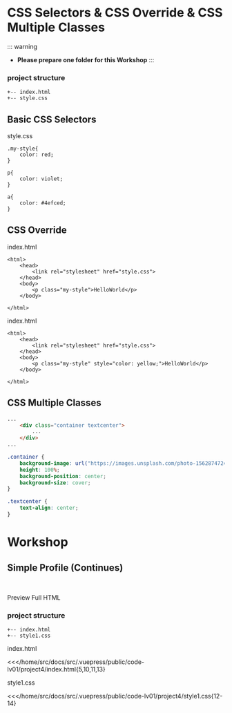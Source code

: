 # CSS Selectors & CSS Override & CSS Multiple Classes

::: warning
- **Please prepare one folder for this Workshop**
:::

### project structure
```
+-- index.html
+-- style.css
```

## Basic CSS Selectors

style.css
```css{1,5,9}
.my-style{
    color: red;
}

p{
    color: violet;
}

a{
    color: #4efced;
}
```


## CSS Override

index.html
```html{3,6}
<html>
    <head>
        <link rel="stylesheet" href="style.css">
    </head>
    <body>
        <p class="my-style">HelloWorld</p>
    </body>

</html>
```


index.html
```html{3,6}
<html>
    <head>
        <link rel="stylesheet" href="style.css">
    </head>
    <body>
        <p class="my-style" style="color: yellow;">HelloWorld</p>
    </body>

</html>
```


## CSS Multiple Classes

```html
...
    <div class="container textcenter">
        ...
    </div>
...
```


```css
.container {
    background-image: url("https://images.unsplash.com/photo-1562874724-b33411b38141?ixlib=rb-1.2.1&auto=format&fit=crop&w=2801&q=80");
    height: 100%;
    background-position: center;
    background-size: cover;
}

.textcenter {
    text-align: center;
}
```

# Workshop

## Simple Profile (Continues)
<br>


<StaticLink :href="$withBase('/code-lv01/project4/index.html')">Preview Full HTML</StaticLink>

### project structure
```{2}
+-- index.html
+-- style1.css
```

index.html

<<</home/src/docs/src/.vuepress/public/code-lv01/project4/index.html{5,10,11,13}

style1.css

<<</home/src/docs/src/.vuepress/public/code-lv01/project4/style1.css{12-14}